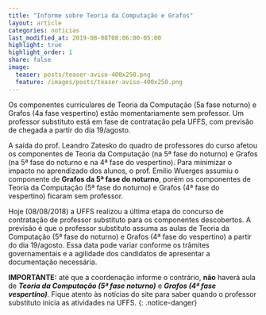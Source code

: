```yaml
---
title: "Informe sobre Teoria da Computação e Grafos"
layout: article
categories: noticias
last_modified_at: 2019-08-08T08:06:00-05:00
highlight: true
highlight_order: 1
share: false
image:
  teaser: posts/teaser-aviso-400x250.png
  feature: /images/posts/teaser-aviso-400x250.png
---
```


Os componentes curriculares de Teoria da Computação (5a fase noturno) e Grafos (4a fase vespertino) estão momentariamente sem professor. Um professor substituto está em fase de contratação pela UFFS, com previsão de chegada a partir do dia 19/agosto.

A saída do prof. Leandro Zatesko do quadro de professores do curso afetou os componentes de Teoria da Computação (na 5ª fase do noturno) e Grafos (na 5ª fase do noturno e na 4ª fase do vespertino). Para minimizar o impacto no aprendizado dos alunos, o prof. Emilio Wuerges assumiu o componente de **Grafos da 5ª fase do noturno**, porém os componentes de Teoria da Computação (5ª fase do noturno) e Grafos (4ª fase do vespertino) ficaram sem professor.

Hoje (08/08/2018) a UFFS realizou a última etapa do concurso de contratação de professor substituto para os componentes descobertos. A previsão é que o professor substituto assuma as aulas de Teoria da Computação (5ª fase do noturno) e Grafos (4ª fase do vespertino) a partir do dia 19/agosto. Essa data pode variar conforme os trâmites governamentais e a agilidade dos candidatos de apresentar a documentação necessária.

**IMPORTANTE:** até que a coordenação informe o contrário, **não** haverá aula de ***Teoria da Computação (5ª fase noturno)*** e ***Grafos (4ª fase vespertino)***. Fique atento às notícias do site para saber quando o professor substituto inicia as atividades na UFFS.
{: .notice-danger}